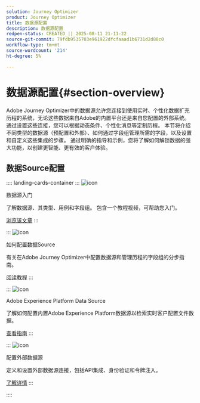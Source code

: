 ```yaml
---
solution: Journey Optimizer
product: Journey Optimizer
title: 数据源配置
description: 数据源配置
redpen-status: CREATED_||_2025-08-11_21-11-22
source-git-commit: 79fdb9535703e961922dfcfaaad1b6731d2d88c0
workflow-type: tm+mt
source-wordcount: '214'
ht-degree: 5%

---
```



# 数据源配置{#section-overview}

Adobe Journey Optimizer中的数据源允许您连接到使用实时、个性化数据扩充历程的系统，无论这些数据来自Adobe的内置平台还是来自您配置的外部系统。 通过设置这些连接，您可以根据动态条件、个性化消息等定制历程。 本节将介绍不同类型的数据源（预配置和外部）、如何通过字段组管理所需的字段，以及设置和自定义这些集成的步骤。 通过明确的指导和示例，您将了解如何解锁数据的强大功能，以创建更智能、更有效的客户体验。

## 数据Source配置

:::: landing-cards-container
:::
![icon](https://cdn.experienceleague.adobe.com/icons/circle-play.svg?lang=zh-Hans)

数据源入门

了解数据源、其类型、用例和字段组。 包含一个教程视频，可帮助您入门。

[浏览该文章](../using/datasource/about-data-sources.md)
:::

:::
![icon](https://cdn.experienceleague.adobe.com/icons/gear.svg?lang=zh-Hans)

如何配置数据Source

有关在Adobe Journey Optimizer中配置数据源和管理历程的字段组的分步指南。

[阅读教程](../using/datasource/configure-data-sources.md)
:::

:::
![icon](https://cdn.experienceleague.adobe.com/icons/puzzle-piece.svg?lang=zh-Hans)

Adobe Experience Platform Data Source

了解如何配置内置Adobe Experience Platform数据源以检索实时客户配置文件数据。

[查看指南](../using/datasource/adobe-experience-platform-data-source.md)
:::

:::
![icon](https://cdn.experienceleague.adobe.com/icons/code-branch.svg?lang=zh-Hans)

配置外部数据源

定义和设置外部数据源连接，包括API集成、身份验证和令牌注入。

[了解详情](../using/datasource/external-data-sources.md)
:::

::::
